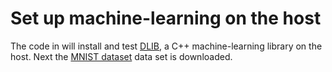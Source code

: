 # Set up machine-learning on the host 
The code in  will install and test [DLIB](http://dlib.net),  a C++ machine-learning library on the host. Next the [MNIST dataset](http://yann.lecun.com/exdb/mnist/) data set is downloaded. 
